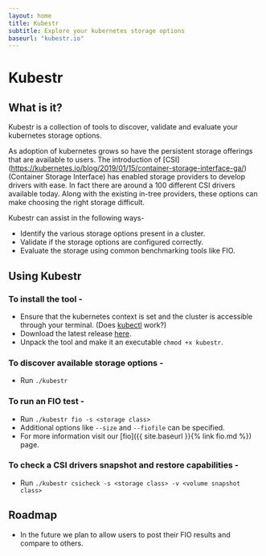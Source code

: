 ```yaml
---
layout: home
title: Kubestr 
subtitle: Explore your kubernetes storage options
baseurl: "kubestr.io" 
---
```


# Kubestr

## What is it?

Kubestr is a collection of tools to discover, validate and evaluate your kubernetes storage options.

As adoption of kubernetes grows so have the persistent storage offerings that are available to users. The introduction of [CSI] (https://kubernetes.io/blog/2019/01/15/container-storage-interface-ga/)(Container Storage Interface) has enabled storage providers to develop drivers with ease. In fact there are around a 100 different CSI drivers available today. Along with the existing in-tree providers, these options can make choosing the right storage difficult.

Kubestr can assist in the following ways-
- Identify the various storage options present in a cluster.
- Validate if the storage options are configured correctly.
- Evaluate the storage using common benchmarking tools like FIO.

<script id="asciicast-7iJTbWKwdhPHNWYV00LIgx7gn" src="https://asciinema.org/a/7iJTbWKwdhPHNWYV00LIgx7gn.js" async></script>

## Using Kubestr
### To install the tool -  
- Ensure that the kubernetes context is set and the cluster is accessible through your terminal. (Does [kubectl](https://kubernetes.io/docs/tasks/tools/install-kubectl/) work?)
- Download the latest release [here](https://github.com/kastenhq/kubestr/releases/latest). 
- Unpack the tool and make it an executable `chmod +x kubestr`.

### To discover available storage options -
- Run `./kubestr`

### To run an FIO test - 
- Run `./kubestr fio -s <storage class>`
- Additional options like `--size` and `--fiofile` can be specified.
- For more information visit our [fio]({{ site.baseurl }}{% link fio.md  %}) page.

### To check a CSI drivers snapshot and restore capabilities - 
- Run `./kubestr csicheck -s <storage class> -v <volume snapshot class>`

## Roadmap
- In the future we plan to allow users to post their FIO results and compare to others.
